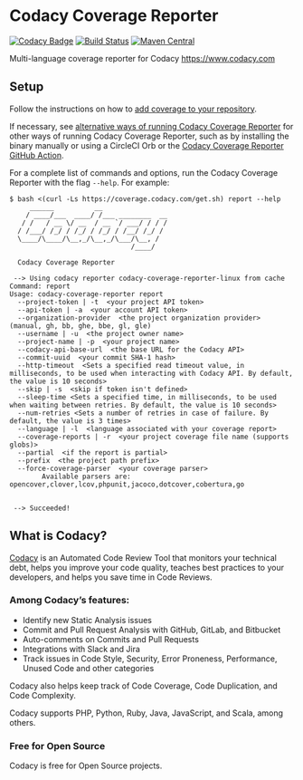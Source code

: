 # Codacy Coverage Reporter

[![Codacy Badge](https://app.codacy.com/project/badge/Grade/c56384a7b0044caea298480b9fde2522)](https://www.codacy.com/gh/codacy/codacy-coverage-reporter/dashboard?utm_source=github.com&amp;utm_medium=referral&amp;utm_content=codacy/codacy-coverage-reporter&amp;utm_campaign=Badge_Grade)
[![Build Status](https://circleci.com/gh/codacy/codacy-coverage-reporter.png?style=shield&circle-token=:circle-token)](https://circleci.com/gh/codacy/codacy-coverage-reporter)
[![Maven Central](https://maven-badges.herokuapp.com/maven-central/com.codacy/codacy-coverage-reporter/badge.svg)](https://maven-badges.herokuapp.com/maven-central/com.codacy/codacy-coverage-reporter)

Multi-language coverage reporter for Codacy https://www.codacy.com

## Setup

Follow the instructions on how to [add coverage to your repository](https://docs.codacy.com/coverage-reporter/adding-coverage-to-your-repository/).

If necessary, see [alternative ways of running Codacy Coverage Reporter](https://docs.codacy.com/coverage-reporter/alternative-ways-of-running-coverage-reporter/) for other ways of running Codacy Coverage Reporter, such as by installing the binary manually or using a CircleCI Orb or the [Codacy Coverage Reporter GitHub Action](https://github.com/codacy/codacy-coverage-reporter-action).

For a complete list of commands and options, run the Codacy Coverage Reporter with the flag `--help`. For example:

```
$ bash <(curl -Ls https://coverage.codacy.com/get.sh) report --help
     ______          __
    / ____/___  ____/ /___ ________  __
   / /   / __ \/ __  / __ `/ ___/ / / /
  / /___/ /_/ / /_/ / /_/ / /__/ /_/ /
  \____/\____/\__,_/\__,_/\___/\__, /
                              /____/

  Codacy Coverage Reporter

 --> Using codacy reporter codacy-coverage-reporter-linux from cache
Command: report
Usage: codacy-coverage-reporter report 
  --project-token | -t  <your project API token>
  --api-token | -a  <your account API token>
  --organization-provider  <the project organization provider> (manual, gh, bb, ghe, bbe, gl, gle)
  --username | -u  <the project owner name>
  --project-name | -p  <your project name>
  --codacy-api-base-url  <the base URL for the Codacy API>
  --commit-uuid  <your commit SHA-1 hash>
  --http-timeout  <Sets a specified read timeout value, in milliseconds, to be used when interacting with Codacy API. By default, the value is 10 seconds>
  --skip | -s  <skip if token isn't defined>
  --sleep-time <Sets a specified time, in milliseconds, to be used when waiting between retries. By default, the value is 10 seconds>
  --num-retries <Sets a number of retries in case of failure. By default, the value is 3 times>
  --language | -l  <language associated with your coverage report>
  --coverage-reports | -r  <your project coverage file name (supports globs)>
  --partial  <if the report is partial>
  --prefix  <the project path prefix>
  --force-coverage-parser  <your coverage parser>
        Available parsers are: opencover,clover,lcov,phpunit,jacoco,dotcover,cobertura,go


 --> Succeeded!
```

## What is Codacy?

[Codacy](https://www.codacy.com/) is an Automated Code Review Tool that monitors your technical debt, helps you improve your code quality, teaches best practices to your developers, and helps you save time in Code Reviews.

### Among Codacy’s features:

- Identify new Static Analysis issues
- Commit and Pull Request Analysis with GitHub, GitLab, and Bitbucket
- Auto-comments on Commits and Pull Requests
- Integrations with Slack and Jira
- Track issues in Code Style, Security, Error Proneness, Performance, Unused Code and other categories

Codacy also helps keep track of Code Coverage, Code Duplication, and Code Complexity.

Codacy supports PHP, Python, Ruby, Java, JavaScript, and Scala, among others.

### Free for Open Source

Codacy is free for Open Source projects.
